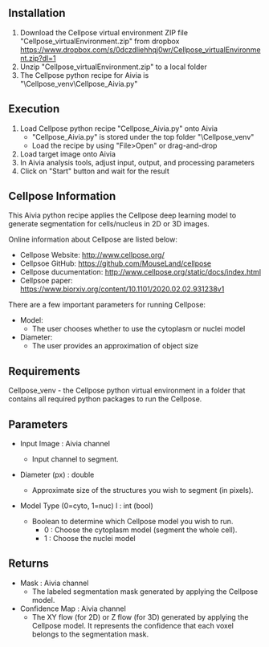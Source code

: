 
Installation
------------
1. Download the Cellpose virtual environment ZIP file "Cellpose_virtualEnvironment.zip" from dropbox
   https://www.dropbox.com/s/0dczdliehhqj0wr/Cellpose_virtualEnvironment.zip?dl=1
2. Unzip "Cellpose_virtualEnvironment.zip" to a local folder
3. The Cellpose python recipe for Aivia is "\Cellpose_venv\Cellpose_Aivia.py"


Execution
---------
1. Load Cellpose python recipe "Cellpose_Aivia.py" onto Aivia
   - "Cellpose_Aivia.py" is stored under the top folder "\Cellpose_venv"
   - Load the recipe by using "File>Open" or drag-and-drop
2. Load target image onto Aivia
3. In Aivia analysis tools, adjust input, output, and processing parameters
4. Click on "Start" button and wait for the result


Cellpose Information
--------------------
This Aivia python recipe applies the Cellpose deep learning model to generate segmentation for cells/nucleus in 2D or 3D images.

Online information about Cellpose are listed below:

* Cellpose Website: http://www.cellpose.org/
* Cellpsoe GitHub: https://github.com/MouseLand/cellpose
* Cellpose ducumentation: http://www.cellpose.org/static/docs/index.html
* Cellpsoe paper: https://www.biorxiv.org/content/10.1101/2020.02.02.931238v1

There are a few important parameters for running Cellpose:

* Model: 
  * The user chooses whether to use the cytoplasm or nuclei model
* Diameter: 
  * The user provides an approximation of object size
    	

Requirements
------------
Cellpose_venv - the Cellpose python virtual environment in a folder that contains all required python packages to run the Cellpose.


Parameters
----------
* Input Image : Aivia channel
  * Input channel to segment.

* Diameter (px) : double
  * Approximate size of the structures you wish to segment (in pixels).

* Model Type (0=cyto, 1=nuc) l : int (bool)
  * Boolean to determine which Cellpose model you wish to run.
    * 0 : Choose the cytoplasm model (segment the whole cell).
    * 1 : Choose the nuclei model


Returns
-------
* Mask : Aivia channel
  * The labeled segmentation mask generated by applying the Cellpose model.
* Confidence Map : Aivia channel
  * The XY flow (for 2D) or Z flow (for 3D) generated by applying the Cellpose model. It represents the confidence that each voxel belongs to the segmentation mask.